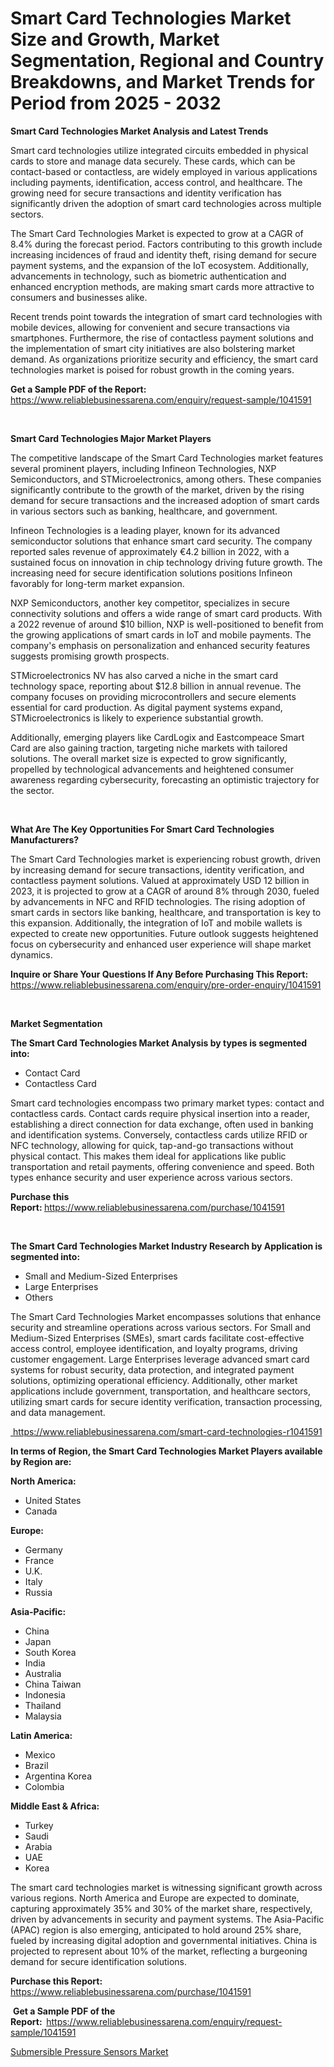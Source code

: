 <p><h1>Smart Card Technologies Market Size and Growth, Market Segmentation, Regional and Country Breakdowns, and Market Trends for Period from 2025 -  2032</h1></p><p><strong>Smart Card Technologies Market Analysis and Latest Trends</strong></p>
<p><p>Smart card technologies utilize integrated circuits embedded in physical cards to store and manage data securely. These cards, which can be contact-based or contactless, are widely employed in various applications including payments, identification, access control, and healthcare. The growing need for secure transactions and identity verification has significantly driven the adoption of smart card technologies across multiple sectors.</p><p>The Smart Card Technologies Market is expected to grow at a CAGR of 8.4% during the forecast period. Factors contributing to this growth include increasing incidences of fraud and identity theft, rising demand for secure payment systems, and the expansion of the IoT ecosystem. Additionally, advancements in technology, such as biometric authentication and enhanced encryption methods, are making smart cards more attractive to consumers and businesses alike.</p><p>Recent trends point towards the integration of smart card technologies with mobile devices, allowing for convenient and secure transactions via smartphones. Furthermore, the rise of contactless payment solutions and the implementation of smart city initiatives are also bolstering market demand. As organizations prioritize security and efficiency, the smart card technologies market is poised for robust growth in the coming years.</p></p>
<p><strong>Get a Sample PDF of the Report:&nbsp;</strong> <a href="https://www.reliablebusinessarena.com/enquiry/request-sample/1041591?utm_campaign=1902&utm_medium=2&utm_source=Github&utm_content=ia&utm_term=10022025&utm_id=smart-card-technologies">https://www.reliablebusinessarena.com/enquiry/request-sample/1041591</a></p>
<p>&nbsp;</p>
<p><strong>Smart Card Technologies Major Market Players</strong></p>
<p><p>The competitive landscape of the Smart Card Technologies market features several prominent players, including Infineon Technologies, NXP Semiconductors, and STMicroelectronics, among others. These companies significantly contribute to the growth of the market, driven by the rising demand for secure transactions and the increased adoption of smart cards in various sectors such as banking, healthcare, and government.</p><p>Infineon Technologies is a leading player, known for its advanced semiconductor solutions that enhance smart card security. The company reported sales revenue of approximately €4.2 billion in 2022, with a sustained focus on innovation in chip technology driving future growth. The increasing need for secure identification solutions positions Infineon favorably for long-term market expansion.</p><p>NXP Semiconductors, another key competitor, specializes in secure connectivity solutions and offers a wide range of smart card products. With a 2022 revenue of around $10 billion, NXP is well-positioned to benefit from the growing applications of smart cards in IoT and mobile payments. The company's emphasis on personalization and enhanced security features suggests promising growth prospects.</p><p>STMicroelectronics NV has also carved a niche in the smart card technology space, reporting about $12.8 billion in annual revenue. The company focuses on providing microcontrollers and secure elements essential for card production. As digital payment systems expand, STMicroelectronics is likely to experience substantial growth.</p><p>Additionally, emerging players like CardLogix and Eastcompeace Smart Card are also gaining traction, targeting niche markets with tailored solutions. The overall market size is expected to grow significantly, propelled by technological advancements and heightened consumer awareness regarding cybersecurity, forecasting an optimistic trajectory for the sector.</p></p>
<p>&nbsp;</p>
<p><strong>What Are The Key Opportunities For Smart Card Technologies Manufacturers?</strong></p>
<p><p>The Smart Card Technologies market is experiencing robust growth, driven by increasing demand for secure transactions, identity verification, and contactless payment solutions. Valued at approximately USD 12 billion in 2023, it is projected to grow at a CAGR of around 8% through 2030, fueled by advancements in NFC and RFID technologies. The rising adoption of smart cards in sectors like banking, healthcare, and transportation is key to this expansion. Additionally, the integration of IoT and mobile wallets is expected to create new opportunities. Future outlook suggests heightened focus on cybersecurity and enhanced user experience will shape market dynamics.</p></p>
<p><strong>Inquire or Share Your Questions If Any Before Purchasing This Report:</strong> <a href="https://www.reliablebusinessarena.com/enquiry/pre-order-enquiry/1041591?utm_campaign=1902&utm_medium=2&utm_source=Github&utm_content=ia&utm_term=10022025&utm_id=smart-card-technologies">https://www.reliablebusinessarena.com/enquiry/pre-order-enquiry/1041591</a></p>
<p>&nbsp;</p>
<p><strong>Market Segmentation</strong></p>
<p><strong>The Smart Card Technologies Market Analysis by types is segmented into:</strong></p>
<p><ul><li>Contact Card</li><li>Contactless Card</li></ul></p>
<p><p>Smart card technologies encompass two primary market types: contact and contactless cards. Contact cards require physical insertion into a reader, establishing a direct connection for data exchange, often used in banking and identification systems. Conversely, contactless cards utilize RFID or NFC technology, allowing for quick, tap-and-go transactions without physical contact. This makes them ideal for applications like public transportation and retail payments, offering convenience and speed. Both types enhance security and user experience across various sectors.</p></p>
<p><strong>Purchase this Report:&nbsp;</strong><a href="https://www.reliablebusinessarena.com/purchase/1041591?utm_campaign=1902&utm_medium=2&utm_source=Github&utm_content=ia&utm_term=10022025&utm_id=smart-card-technologies">https://www.reliablebusinessarena.com/purchase/1041591</a></p>
<p>&nbsp;</p>
<p><strong>The Smart Card Technologies Market Industry Research by Application is segmented into:</strong></p>
<p><ul><li>Small and Medium-Sized Enterprises</li><li>Large Enterprises</li><li>Others</li></ul></p>
<p><p>The Smart Card Technologies Market encompasses solutions that enhance security and streamline operations across various sectors. For Small and Medium-Sized Enterprises (SMEs), smart cards facilitate cost-effective access control, employee identification, and loyalty programs, driving customer engagement. Large Enterprises leverage advanced smart card systems for robust security, data protection, and integrated payment solutions, optimizing operational efficiency. Additionally, other market applications include government, transportation, and healthcare sectors, utilizing smart cards for secure identity verification, transaction processing, and data management.</p></p>
<p><a href="https://www.reliablebusinessarena.com/smart-card-technologies-r1041591?utm_campaign=1902&utm_medium=2&utm_source=Github&utm_content=ia&utm_term=10022025&utm_id=smart-card-technologies">&nbsp;https://www.reliablebusinessarena.com/smart-card-technologies-r1041591</a></p>
<p><strong>In terms of Region, the Smart Card Technologies Market Players available by Region are:</strong></p>
<p>
    <p> <strong> North America: </strong>
        <ul>
            <li>United States</li>
            <li>Canada</li>
        </ul>
        </p> 
    <p> <strong> Europe: </strong>
        <ul>
            <li>Germany</li>
            <li>France</li>
            <li>U.K.</li>
            <li>Italy</li>
            <li>Russia</li>
        </ul>
        </p> 
    <p> <strong> Asia-Pacific: </strong>
        <ul>
            <li>China</li>
            <li>Japan</li>
            <li>South Korea</li>
            <li>India</li>
            <li>Australia</li>
            <li>China Taiwan</li>
            <li>Indonesia</li>
            <li>Thailand</li>
            <li>Malaysia</li>
        </ul>
        </p> 
    <p> <strong> Latin America: </strong>
        <ul>
            <li>Mexico</li>
            <li>Brazil</li>
            <li>Argentina Korea</li>
            <li>Colombia</li>
        </ul>
        </p> 
    <p> <strong> Middle East & Africa: </strong>
        <ul>
            <li>Turkey</li>
            <li>Saudi</li>
            <li>Arabia</li>
            <li>UAE</li>
            <li>Korea</li>
        </ul>
    </p>
    </p>
<p><p>The smart card technologies market is witnessing significant growth across various regions. North America and Europe are expected to dominate, capturing approximately 35% and 30% of the market share, respectively, driven by advancements in security and payment systems. The Asia-Pacific (APAC) region is also emerging, anticipated to hold around 25% share, fueled by increasing digital adoption and governmental initiatives. China is projected to represent about 10% of the market, reflecting a burgeoning demand for secure identification solutions.</p></p>
<p><strong>Purchase this Report: </strong><a href="https://www.reliablebusinessarena.com/purchase/1041591?utm_campaign=1902&utm_medium=2&utm_source=Github&utm_content=ia&utm_term=10022025&utm_id=smart-card-technologies">https://www.reliablebusinessarena.com/purchase/1041591</a></p>
<p>&nbsp;<strong>Get a Sample PDF of the Report:&nbsp;&nbsp;</strong><a href="https://www.reliablebusinessarena.com/enquiry/request-sample/1041591?utm_campaign=1902&utm_medium=2&utm_source=Github&utm_content=ia&utm_term=10022025&utm_id=smart-card-technologies">https://www.reliablebusinessarena.com/enquiry/request-sample/1041591</a></p>
<p><strong></strong></p>
<p><p><a href="https://github.com/rahu1506/Market-Research-Report-List-6/blob/main/submersible-pressure-sensors-market.md?utm_campaign=1902&utm_medium=2&utm_source=Github&utm_content=ia&utm_term=10022025&utm_id=smart-card-technologies">Submersible Pressure Sensors Market</a></p></p>